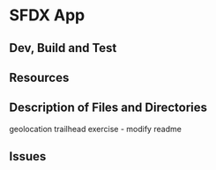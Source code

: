 # SFDX  App

## Dev, Build and Test


## Resources


## Description of Files and Directories

geolocation trailhead exercise - modify readme

## Issues


